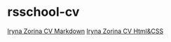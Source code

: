 # rsschool-cv
[Iryna Zorina CV Markdown](https://rina-z.github.io/rsschool-cv/cv)
[Iryna Zorina CV Html&CSS](https://rina-z.github.io/rsschool-cv/)
